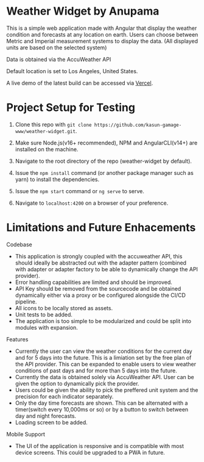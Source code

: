 # Weather Widget by Anupama

This is a simple web application made with Angular that display the weather condition and forecasts at any location on earth.
Users can choose between Metric and Imperial measurement systems to display the data. (All displayed units are based on the selected system)

Data is obtained via the AccuWeather API

Default location is set to Los Angeles, United States.

A live demo of the latest build can be accessed via [Vercel](https://weather-widget-lilac.vercel.app).

# Project Setup for Testing

1. Clone this repo with `git clone https://github.com/kasun-gamage-www/weather-widget.git`.

2. Make sure Node.js(v16+ recommended), NPM and AngularCLI(v14+) are installed on the machine.

3. Navigate to the root directory of the repo (weather-widget by default).

4. Issue the `npm install` command (or another package manager such as yarn) to install the dependencies.

5. Issue the `npm start` command or `ng serve` to serve.

6. Navigate to `localhost:4200` on a browser of your preference.

# Limitations and Future Enhacements

Codebase
* This application is strongly coupled with the accuweather API, this should ideally be abstracted out with the adapter pattern (combined with adapter or adapter factory to be able to dynamically change the API provider).
* Error handling capabilities are limited and should be improved.
* API Key should be removed from the sourcecode and be obtained dynamically either via a proxy or be configured alongside the CI/CD pipeline.
* All icons to be locally stored as assets.
* Unit tests to be added.
* The application is too simple to be modularized and could be split into modules with expansion.

Features
* Currently the user can view the weather conditions for the current day and for 5 days into the future. This is a limiation set by the free plan of the API provider. This can be expanded to enable users to view weather conditions of past days and for more than 5 days into the future.
* Currently the data is obtained solely via AccuWeather API. User can be given the option to dynamically pick the provider.
* Users could be given the ability to pick the preffered unit system and the precision for each indicator separately.
* Only the day time forecasts are shown. This can be alternated with a timer(switch every 10,000ms or so) or by a button to switch between day and night forecasts.
* Loading screen to be added.

Mobile Support
* The UI of the application is responsive and is compatible with most device screens. This could be upgraded to a PWA in future.